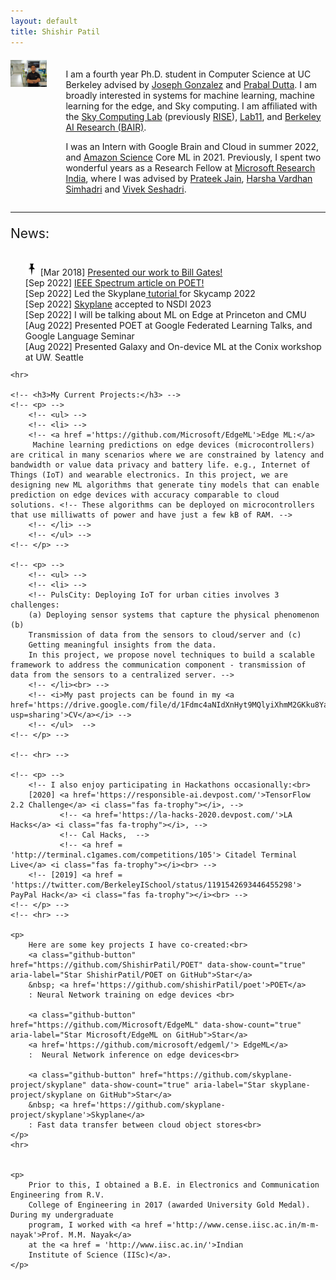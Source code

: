 ```yaml
---
layout: default
title: Shishir Patil
---
```


<div style="display: flex; align-content: space-between; justify-content: left; margin-top: 20px; ">
    <div style="width: 60%;">
        <img src="./img.jpg" alt="Shishir's photo" width="100%"/>
    </div>
    <div style="margin-left:30px">
        <p> I am a fourth year Ph.D. student in Computer Science at UC Berkeley advised by <a href='https://people.eecs.berkeley.edu/~jegonzal/'>Joseph Gonzalez</a> and <a href='https://people.eecs.berkeley.edu/~prabal/'>Prabal Dutta</a>. I am broadly interested in systems for machine learning, machine learning for the edge, and Sky computing. I am affiliated with the <a href ='https://sky.cs.berkeley.edu/'>Sky Computing Lab</a> (previously <a href ='https://rise.cs.berkeley.edu/'>RISE</a>), <a href='https://lab11.eecs.berkeley.edu/'>Lab11</a>,  and <a href='https://bair.berkeley.edu/'>Berkeley AI Research (BAIR)</a>.</p>
        <p>I was an Intern with Google Brain and Cloud in summer 2022, and <a href = 'https://www.amazon.science/research-areas/machine-learning'>Amazon Science</a> Core ML in 2021. Previously, I spent two wonderful years as a Research Fellow at <a href ='https://www.microsoft.com/en-us/research/lab/microsoft-research-india/'>Microsoft Research India</a>, where I was advised by <a href='http://www.prateekjain.org/'>Prateek Jain</a>, <a href='http://harsha-simhadri.org/'>Harsha Vardhan Simhadri</a> and <a href='https://www.microsoft.com/en-us/research/people/visesha/'>Vivek Seshadri</a>.</p>
    </div>
</div>



<div class="blurb">
    <hr>
    <p style="font-size:1.5em;">News:<br></p>
    <div id="news" style="height:170px;overflow-y:scroll;">
        <ul style="list-style-type:none;">
        <img style="display: inline;" src="pin.png" alt="logo" height="20px" width="20px" /> 
        [Mar 2018] <a href = 'https://drive.google.com/file/d/1vQV4ENhC_lkg9FC7BLv6aRDP3e_VgWnX/view?usp=sharing'> Presented our work to Bill Gates!</a><br>
        [Sep 2022] <a href="https://spectrum.ieee.org/neural-network-training">IEEE Spectrum article on POET!</a><br>
        [Sep 2022] Led the Skyplane<a href="https://youtu.be/NXyADy557Uo?t=5812"> tutorial </a>for Skycamp 2022<br>
        [Sep 2022] <a href='https://arxiv.org/abs/2210.07259'>Skyplane</a> accepted to NSDI 2023<br> 
        [Sep 2022] I will be talking about ML on Edge at Princeton and CMU <br>
        [Aug 2022] Presented POET at Google Federated Learning Talks, and Google Language Seminar <br>
        [Aug 2022] Presented Galaxy and On-device ML at the Conix workshop at UW, Seattle <br>
        [Jul 2022] Presented POET as spotlight at ICML 2022! Camera ready on <a href='https://arxiv.org/abs/2207.07697'>arXiv</a><br>
        [May 2022] Presented POET and Skyplane posters at RISE Retreat [Tahoe, CA] <br>
        [May 2022] POET accepted to ICML '22! Camera ready coming soon.. <br>
        [May 2022] I will be interning with the Brain and Cloud teams at Google this Summer <br>
        [Apr 2022] <a href='https://web.eecs.umich.edu/~prabal/pubs/papers/despres22sidewalk.pdf'> Where the Sidewalk Ends: Privacy of Opportunistic Backhaul</a> presented at EuroSec'22 <br>
        [May 2021] I will be interning with the Core-ML team at Amazon Science this Summer <br>
        [Dec 2020] <a href='https://github.com/vidhiJain/SpatialEmbeddings/blob/main/pubs/ORLR.pdf'> Embeddings for Indoor Navigation</a> presented at NeurIPS'20 ORLR Workshop <br>
        <!-- [May 2020] We win <a href='https://responsible-ai.devpost.com/'>TensorFlow 2.2 Challenge</a>, and <a href='https://la-hacks-2020.devpost.com/'>LA Hacks</a><br> -->
        <!-- [Feb 2020] <a href = 'http://terminal.c1games.com/competitions/105'> Placed second at Citadel Terminal Live: Cal vs Stanford 2020 </a><br> -->
        [Jan 2020] <a href = 'https://simons.berkeley.edu/workshops/schedule/10559'> Attending The Quantum Wave in Computing Boot Camp at Simons Institute</a><br>
        [Jan 2020] Presented poster at RISE Retreat [Monterey, CA]<br>
        [Jan 2020] Gave a talk at VMare Retreat [Palo Alto, CA]<br>
        <!-- [Nov 2019] <a href = 'https://twitter.com/BerkeleyISchool/status/1191542693446455298'> We "The Bayesian Conspiracy" win  PayPal Hack 2019</a><br> -->
        <!-- [Aug 2019] Moved to UC Berkeley for my Ph.D. <br> -->
        [Jul 2019] <a href = 'http://uist.acm.org/uist2019/program/'> GesturePod accepted to UIST 2019!</a><br>
        [Dec 2018] <a href = 'https://www.zdnet.com/video/microsoft-researchers-add-smarts-to-everyday-objects/?fbclid=IwAR3DCey1X675mQ-uk7mu1Wl8aFXM4AQGNL4SygercVQY6PsmDkFvO3P9BE8'>ZD Net covers our work at (NeurIPS) NIPS 2018</a><br>
        [Nov 2018] <a href = 'https://nips.cc/Expo/Conferences/2018/Schedule?demo_id=3'> We will be presenting our work at (NeurIPS) NIPS 2018!</a><br>
        [Nov 2018] Demonstrated programmable gesture recognition on Xbox controllers with EdgeML<br>
        [Oct 2018] <a href = 'https://github.com/Microsoft/EdgeML'> GesturePod implementation and simulation OSS</a><br>
        <!-- <img style="display: inline;" src="pin.png" alt="logo" height="20px" width="20px" />
        [Mar 2018] <a href = 'https://drive.google.com/file/d/1vQV4ENhC_lkg9FC7BLv6aRDP3e_VgWnX/view?usp=sharing'> Presented my work to Bill Gates!</a><br> -->
        [Dec 2017] Our work covered by <a href='http://epaper.financialexpress.com/1462735/Indian-Express/December-11,-2017#page/8/1'>Financial Express</a> and <a href = 'https://blogs.microsoft.com/ai/ais-big-leap-tiny-devices-opens-world-possibilities/'>Microsoft AI blog</a>. 
        </ul>
    </div><!-- news -->
    

    <hr>

    <!-- <h3>My Current Projects:</h3> -->
    <!-- <p> -->
        <!-- <ul> -->
        <!-- <li> -->
        <!-- <a href ='https://github.com/Microsoft/EdgeML'>Edge ML:</a>
         Machine learning predictions on edge devices (microcontrollers) are critical in many scenarios where we are constrained by latency and bandwidth or value data privacy and battery life. e.g., Internet of Things (IoT) and wearable electronics. In this project, we are designing new ML algorithms that generate tiny models that can enable prediction on edge devices with accuracy comparable to cloud solutions. <!-- These algorithms can be deployed on microcontrollers that use milliwatts of power and have just a few kB of RAM. -->
        <!-- </li> -->
        <!-- </ul> -->
    <!-- </p> -->

    <!-- <p> -->
        <!-- <ul> -->
        <!-- <li> -->
        <!-- PulsCity: Deploying IoT for urban cities involves 3 challenges:
        (a) Deploying sensor systems that capture the physical phenomenon (b)
        Transmission of data from the sensors to cloud/server and (c)
        Getting meaningful insights from the data.
        In this project, we propose novel techniques to build a scalable framework to address the communication component - transmission of data from the sensors to a centralized server. -->
        <!-- </li><br> -->
        <!-- <i>My past projects can be found in my <a href='https://drive.google.com/file/d/1Fdmc4aNIdXnHyt9MQlyiXhmM2GKku8Ya/view?usp=sharing'>CV</a></i> -->
        <!-- </ul>  -->
    <!-- </p> -->

    <!-- <hr> -->

    <!-- <p> -->
    	<!-- I also enjoy participating in Hackathons occasionally:<br>
    	[2020] <a href='https://responsible-ai.devpost.com/'>TensorFlow 2.2 Challenge</a> <i class="fas fa-trophy"></i>, -->
    	       <!-- <a href='https://la-hacks-2020.devpost.com/'>LA Hacks</a> <i class="fas fa-trophy"></i>, -->
    	       <!-- Cal Hacks,  -->
    	       <!-- <a href = 'http://terminal.c1games.com/competitions/105'> Citadel Terminal Live</a> <i class="fas fa-trophy"></i><br> -->
    	<!-- [2019] <a href = 'https://twitter.com/BerkeleyISchool/status/1191542693446455298'> PayPal Hack</a> <i class="fas fa-trophy"></i><br> -->
    <!-- </p> -->
    <!-- <hr> -->

    <p>
    	Here are some key projects I have co-created:<br>
    	<a class="github-button" href="https://github.com/ShishirPatil/POET" data-show-count="true" aria-label="Star ShishirPatil/POET on GitHub">Star</a>
        &nbsp; <a href='https://github.com/shishirPatil/poet'>POET</a> 
        : Neural Network training on edge devices <br>

        <a class="github-button" href="https://github.com/Microsoft/EdgeML" data-show-count="true" aria-label="Star Microsoft/EdgeML on GitHub">Star</a>
        <a href='https://github.com/microsoft/edgeml/'> EdgeML</a> 
        :  Neural Network inference on edge devices<br>
        
        <a class="github-button" href="https://github.com/skyplane-project/skyplane" data-show-count="true" aria-label="Star skyplane-project/skyplane on GitHub">Star</a>
        &nbsp; <a href='https://github.com/skyplane-project/skyplane'>Skyplane</a>
        : Fast data transfer between cloud object stores<br>     
    </p>
    <hr>


    <p> 
        Prior to this, I obtained a B.E. in Electronics and Communication Engineering from R.V.
        College of Engineering in 2017 (awarded University Gold Medal). During my undergraduate 
        program, I worked with <a href ='http://www.cense.iisc.ac.in/m-m-nayak'>Prof. M.M. Nayak</a>
        at the <a href = 'http://www.iisc.ac.in/'>Indian 
        Institute of Science (IISc)</a>. 
    </p>

</div> <!-- /.blurb-->






